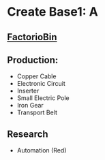 # Create Base1: A

## [FactorioBin](https://factoriobin.com/post/wyeihC1N)

## Production:
- Copper Cable
- Electronic Circuit
- Inserter
- Small Electric Pole
- Iron Gear
- Transport Belt

## Research
- Automation (Red)


